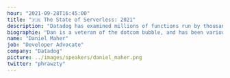 ```yaml
---
hour: "2021-09-28T16:45:00"
title: "🇫🇷 The State of Serverless: 2021"
description: "Datadog has examined millions of functions run by thousands of companies over the past two years to understand how serverless is being used in the real world. For example, did you know that the average organisation runs 900 hours of Lambda a day—and that the average run-time per invocation has been cut in half over the past year? Or that 25% of CloudFront users have embraced serverless edge computing? Or that, perhaps more importantly, organisations are overspending on provisioned concurrency across the board? In this talk, we’ll dive into our findings and explain the trends—and help you understand your current serverless posture, and future serverless strategy."
biographie: "Dan is a veteran of the dotcom bubble, and has been variously a system administrator, university lecturer, start-up founder, and day labourer. As a member of the Devopsdays Core team, he has had the privilege of speaking and keynoting at events around the world. Today, he is a Developer Advocate at Datadog, a role that mixes two of his great passions: measuring things, and talking about measuring things."
name: "Daniel Maher"
job: "Developer Advocate"
company: "Datadog"
picture: ../images/speakers/daniel_maher.png
twitter: "phrawzty"
---
```

